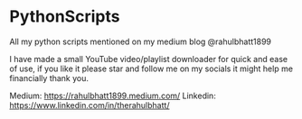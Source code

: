 # PythonScripts
All my python scripts mentioned on my medium blog @rahulbhatt1899

I have made a small YouTube video/playlist downloader for quick and ease of use, if you like it please star and follow me on my socials it might help me financially thank you.

Medium: https://rahulbhatt1899.medium.com/
Linkedin: https://www.linkedin.com/in/therahulbhatt/
